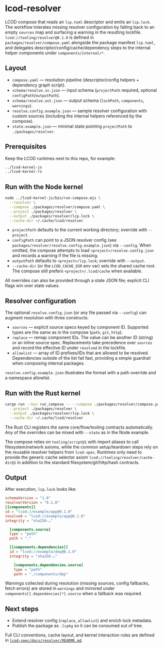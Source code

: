 # lcod-resolver

LCOD compose that reads an `lcp.toml` descriptor and emits an `lcp.lock`. The workflow tolerates
missing resolver configuration by falling back to an empty `sources` map and surfacing a warning in
the resulting lockfile. `lcod://tooling/resolver@0.1.0` is defined in `packages/resolver/compose.yaml`
alongside the package manifest `lcp.toml`, and delegates descriptor/config/cache/dependency steps to
the internal helper components under `components/internal/*`.

## Layout

- `compose.yaml` — resolution pipeline (descriptor/config helpers + dependency graph script).
- `schema/resolve.in.json` — input schema (`projectPath` required, optional `configPath`/`outputPath`).
- `schema/resolve.out.json` — output schema (`lockPath`, `components`, `warnings`).
- `resolve.config.example.json` — sample resolver configuration with custom sources (including the
  internal helpers referenced by the compose).
- `state.example.json` — minimal state pointing `projectPath` to `./packages/resolver`.

## Prerequisites

Keep the LCOD runtimes next to this repo, for example:

```bash
../lcod-kernel-js
../lcod-kernel-rs
```

## Run with the Node kernel

```bash
node ../lcod-kernel-js/bin/run-compose.mjs \
  --resolver \
  --compose ./packages/resolver/compose.yaml \
  --project ./packages/resolver \
  --output ./packages/resolver/lcp.lock \
  --cache-dir ~/.cache/lcod/resolver
```

- `projectPath` defaults to the current working directory; override with `--project`.
- `configPath` can point to a JSON resolver config (see `packages/resolver/resolve.config.example.json`) via
  `--config`. When omitted, the compose attempts to load `<project>/resolve.config.json` and
  records a warning if the file is missing.
- `outputPath` defaults to `<project>/lcp.lock`; override with `--output`.
- `--cache-dir` (or the `LCOD_CACHE_DIR` env var) sets the shared cache root. The compose still
  prefers `<project>/.lcod/cache` when available.

All overrides can also be provided through a state JSON file; explicit CLI flags win over state
values.

## Resolver configuration

The optional `resolve.config.json` (or any file passed via `--config`) can
augment resolution with three constructs:

- `sources` — explicit source specs keyed by component ID. Supported types are
  the same as in the compose (`path`, `git`, `http`).
- `replace` — remap component IDs. The value can be another ID (string) or an
  inline source spec. Replacements take precedence over `sources` and record the
  effective ID under `resolved` in the lockfile.
- `allowlist` — array of ID prefixes/IDs that are allowed to be resolved. Dependencies
  outside of the list fail fast, providing a simple guardrail when composing
  internal packages.

`resolve.config.example.json` illustrates the format with a path override and a
namespace allowlist.

## Run with the Rust kernel

```bash
cargo run --bin run_compose -- --compose ./packages/resolver/compose.yaml \
  --project ./packages/resolver \
  --output ./packages/resolver/lcp.lock \
  --cache-dir ~/.cache/lcod/resolver
```

The Rust CLI registers the same core/flow/tooling contracts automatically. Any of the overrides can
be mixed with `--state` as in the Node example.

The compose relies on `tooling/script@1` with import aliases to call filesystem/network axioms,
while the common setup/teardown steps rely on the reusable resolver helpers from `lcod-spec`.
Runtimes only need to provide the generic cache selector axiom
`lcod://tooling/resolver/cache-dir@1` in addition to the standard filesystem/git/http/hash
contracts.

## Output

After execution, `lcp.lock` looks like:

```toml
schemaVersion = "1.0"
resolverVersion = "0.1.0"
[[components]]
id = "lcod://example/app@0.1.0"
resolved = "lcod://example/app@0.1.0"
integrity = "sha256-…"

  [components.source]
  type = "path"
  path = "."

  [[components.dependencies]]
  id = "lcod://example/dep@0.1.0"
  integrity = "sha256-…"

    [components.dependencies.source]
    type = "path"
    path = "./components/dep"
```

Warnings collected during resolution (missing sources, config fallbacks, fetch errors) are stored in
`warnings` and mirrored under `components[].dependencies[*].source` when a fallback was required.

## Next steps

- Extend resolver config (`replace`, `allowlist`) and enrich lock metadata.
- Publish the package as `.lcpkg` so it can be consumed out of tree.

Full CLI conventions, cache layout, and kernel interaction rules are defined in
[`lcod-spec/docs/resolver/README.md`](https://github.com/lcod-team/lcod-spec/blob/main/docs/resolver/README.md).
